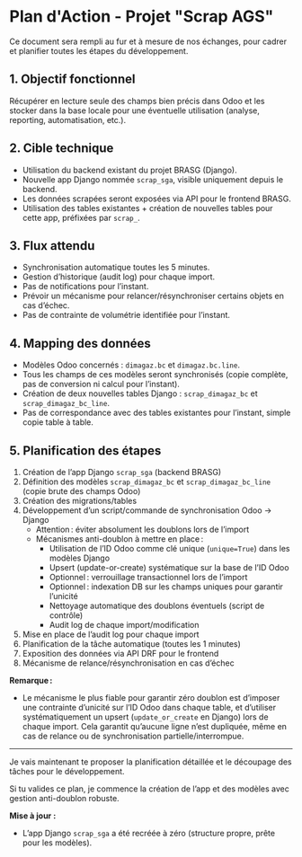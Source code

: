 # Plan d'Action - Projet "Scrap AGS"

Ce document sera rempli au fur et à mesure de nos échanges, pour cadrer et planifier toutes les étapes du développement.

## 1. Objectif fonctionnel
Récupérer en lecture seule des champs bien précis dans Odoo et les stocker dans la base locale pour une éventuelle utilisation (analyse, reporting, automatisation, etc.).

## 2. Cible technique
- Utilisation du backend existant du projet BRASG (Django).
- Nouvelle app Django nommée `scrap_sga`, visible uniquement depuis le backend.
- Les données scrapées seront exposées via API pour le frontend BRASG.
- Utilisation des tables existantes + création de nouvelles tables pour cette app, préfixées par `scrap_`.

## 3. Flux attendu
- Synchronisation automatique toutes les 5 minutes.
- Gestion d’historique (audit log) pour chaque import.
- Pas de notifications pour l’instant.
- Prévoir un mécanisme pour relancer/résynchroniser certains objets en cas d’échec.
- Pas de contrainte de volumétrie identifiée pour l’instant.

## 4. Mapping des données
- Modèles Odoo concernés : `dimagaz.bc` et `dimagaz.bc.line`.
- Tous les champs de ces modèles seront synchronisés (copie complète, pas de conversion ni calcul pour l’instant).
- Création de deux nouvelles tables Django : `scrap_dimagaz_bc` et `scrap_dimagaz_bc_line`.
- Pas de correspondance avec des tables existantes pour l’instant, simple copie table à table.

## 5. Planification des étapes
1. Création de l’app Django `scrap_sga` (backend BRASG)
2. Définition des modèles `scrap_dimagaz_bc` et `scrap_dimagaz_bc_line` (copie brute des champs Odoo)
3. Création des migrations/tables
4. Développement d’un script/commande de synchronisation Odoo → Django
   - Attention : éviter absolument les doublons lors de l’import
   - Mécanismes anti-doublon à mettre en place :
     - Utilisation de l’ID Odoo comme clé unique (`unique=True`) dans les modèles Django
     - Upsert (update-or-create) systématique sur la base de l’ID Odoo
     - Optionnel : verrouillage transactionnel lors de l’import
     - Optionnel : indexation DB sur les champs uniques pour garantir l’unicité
     - Nettoyage automatique des doublons éventuels (script de contrôle)
     - Audit log de chaque import/modification
5. Mise en place de l’audit log pour chaque import
6. Planification de la tâche automatique (toutes les 1 minutes)
7. Exposition des données via API DRF pour le frontend
8. Mécanisme de relance/résynchronisation en cas d’échec

**Remarque :**
- Le mécanisme le plus fiable pour garantir zéro doublon est d’imposer une contrainte d’unicité sur l’ID Odoo dans chaque table, et d’utiliser systématiquement un upsert (`update_or_create` en Django) lors de chaque import. Cela garantit qu’aucune ligne n’est dupliquée, même en cas de relance ou de synchronisation partielle/interrompue.

---

Je vais maintenant te proposer la planification détaillée et le découpage des tâches pour le développement.

Si tu valides ce plan, je commence la création de l’app et des modèles avec gestion anti-doublon robuste.

**Mise à jour :**
- L’app Django `scrap_sga` a été recréée à zéro (structure propre, prête pour les modèles).
